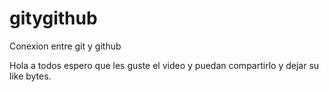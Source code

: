 # gitygithub
Conexion entre git y github

Hola a todos espero que les guste el video 
y puedan compartirlo y dejar su like
bytes.